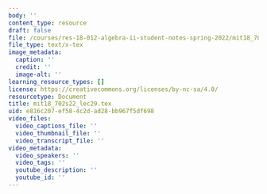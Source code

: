 ```yaml
---
body: ''
content_type: resource
draft: false
file: /courses/res-18-012-algebra-ii-student-notes-spring-2022/mit18_702s22_lec29.tex
file_type: text/x-tex
image_metadata:
  caption: ''
  credit: ''
  image-alt: ''
learning_resource_types: []
license: https://creativecommons.org/licenses/by-nc-sa/4.0/
resourcetype: Document
title: mit18_702s22_lec29.tex
uid: e816c207-ef58-4c2d-ad28-bb967f5df698
video_files:
  video_captions_file: ''
  video_thumbnail_file: ''
  video_transcript_file: ''
video_metadata:
  video_speakers: ''
  video_tags: ''
  youtube_description: ''
  youtube_id: ''
---
```

